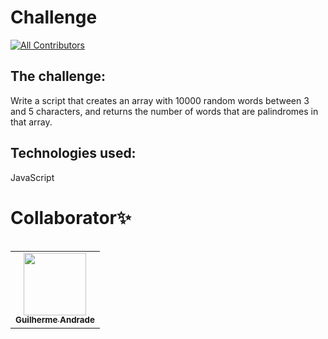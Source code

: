 # Challenge

<!-- ALL-CONTRIBUTORS-BADGE:START - Do not remove or modify this section -->

[![All Contributors](https://img.shields.io/badge/all_contributors-1-orange.svg?style=flat-square)](#contributors)

<!-- ALL-CONTRIBUTORS-BADGE:END -->

## The challenge:
 Write a script that creates an array with 10000 random words between 3 and 5 characters, and returns the number of words that are palindromes in that array. 

## Technologies used:
 JavaScript




# Collaborator✨

<table>
<table>
  <tr>
    <td align="center"><a href="https://github.com/guiaech"><img src="https://avatars.githubusercontent.com/u/83043492?v=4" width="100px;" alt=""/><br /><sub><b>Guilherme Andrade</b></sub></a></td>
  </tr>
</table>
